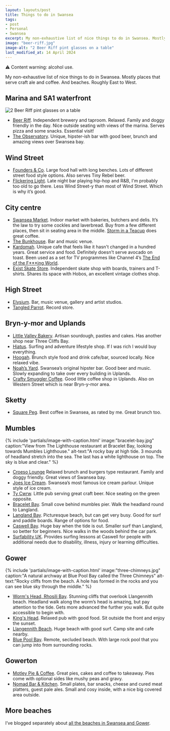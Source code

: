 ```yaml
---
layout: layouts/post
title: Things to do in Swansea
tags:
- post
- Personal
- Swansea
excerpt: My non-exhaustive list of nice things to do in Swansea. Mostly places that serve pale ale. And beaches. Roughly East to West.
image: "beer-riff.jpg"
image-alt: "2 Beer Riff pint glasses on a table"
last_modified_at: 14 April 2024
---
```


<div class="panel">
⚠️ Content warning: alcohol use.
</div>

My non-exhaustive list of nice things to do in Swansea. Mostly places that serve craft ale and coffee. And beaches. Roughly East to West.

## Marina and SA1 waterfront

![2 Beer Riff pint glasses on a table](/images/beer-riff.jpg)

- [Beer Riff](https://beerriffbrewing.com/pages/taproom-1). Independent brewery and taproom. Relaxed. Family and doggy friendly in the day. Nice outside seating with views of the marina. Serves pizza and some snacks. Essential visit!
- [The Observatory](https://www.instagram.com/swanseaobservatory/). Unique, hipster-ish bar with good beer, brunch and amazing views over Swansea bay.

## Wind Street

- [Founders & Co](https://foundersandco.uk/). Large food hall with long benches. Lots of different street food style options. Also serves Tiny Rebel beer.
- [Flickering Light](https://en-gb.facebook.com/FlickeringLight/). Late night bar playing hip-hop and R&B, I'm probably too old to go there. Less Wind Street-y than most of Wind Street. Which is why it’s good.

## City centre

- [Swansea Market](http://www.swanseaindoormarket.co.uk/). Indoor market with bakeries, butchers and delis. It’s the law to try some cockles and laverbread. Buy from a few different places, then sit in seating area in the middle. [Storm in a Teacup](http://www.swanseaindoormarket.co.uk/market-stalls/places-to-eat/storm-in-a-teacup/) does great coffee.
- [The Bunkhouse](https://www.thebunkhouseswansea.com/). Bar and music venue.
- [Kardomah](https://www.kardomahcafe.com/). Unique cafe that feels like it hasn't changed in a hundred years. Great service and food. Definitely doesn't serve avocado on toast. Been used as a set for TV programmes like Channel 4’s [The End of the F***ing World](https://en.wikipedia.org/wiki/The_End_of_the_F***ing_World).
- [Exist Skate Store](https://www.existskatestore.co.uk/). Independent skate shop with boards, trainers and T-shirts. Shares its space with Hobos, an excellent vintage clothes shop.

## High Street

- [Elysium](https://www.elysiumgallery.com/). Bar, music venue, gallery and artist studios.
- [Tangled Parrot](https://tangledparrot.com/). Record store.

## Bryn-y-mor and Uplands

- [Little Valley Bakery](https://www.littlevalleybakery.com/). Artisan sourdough, pasties and cakes. Has another shop near Three Cliffs Bay.
- [Hiatus](https://hiatus-store.com/). Surfing and adventure lifestyle shop. If I was rich I would buy everything.
- [Hoogah](https://www.hoogah-swansea.com/). Brunch style food and drink cafe/bar, sourced locally. Nice relaxed vibe. 
- [Noah’s Yard](https://www.facebook.com/NoahsYard). Swansea’s original hipster bar. Good beer and music. Slowly expanding to take over every building in Uplands.
- [Crafty Smuggler Coffee](https://craftysmugglercoffee.co.uk/). Good little coffee shop in Uplands. Also on Western Street which is near Bryn-y-mor area.

## Sketty

- [Square Peg](https://www.squarepeg.org.uk/). Best coffee in Swansea, as rated by me. Great brunch too. 

## Mumbles

{%
  include 'partials/image-with-caption.html'
  image:"bracelet-bay.jpg"
  caption:"View from The Lighthouse restaurant at Bracelet Bay, looking towards Mumbles Lighthouse."
  alt-text:"A rocky bay at high tide. 3 mounds of headland stretch into the sea. The last has a white lighthouse on top. The sky is blue and clear."
%}

- [Croeso Lounge](https://thelounges.co.uk/croeso/) Relaxed brunch and burgers type restaurant. Family and doggy friendly. Great views of Swansea bay.
- [Joes Ice Cream](https://www.joes-icecream.com/). Swansea’s most famous ice cream parlour. Unique style of ice cream.
- [Ty Cwrw](https://www.facebook.com/tycwrwmumbles/). Little pub serving great craft beer. Nice seating on the green opposite.
- [Bracelet Bay](https://www.swansea.gov.uk/braceletbay). Small cove behind mumbles pier. Walk the headland round to Langland.
- [Langland Bay](https://www.visitwales.com/attraction/beach/langland-bay-beach-1443779). Picturesque beach, but can get very busy. Good for surf and paddle boards. Range of options for food.
- [Caswell Bay](https://www.enjoygower.com/caswell-bay). Huge bay when the tide is out. Smaller surf than Langland, so better for beginners. Nice walks in the woods behind the car park. 
- [Surfability UK](https://surfabilityukcic.org/). Provides surfing lessons at Caswell for people with additional needs due to disability, illness, injury or learning difficulties.

## Gower

{%
  include 'partials/image-with-caption.html'
  image:"three-chimneys.jpg"
  caption:"A natural archway at Blue Pool Bay called the Three Chimneys"
  alt-text:"Rocky cliffs from the beach. A hole has formed in the rocks and you can see blue sky through the middle."
%}

- [Worm's Head, Rhosili Bay](https://www.nationaltrust.org.uk/rhosili-and-south-gower-coast/trails/rhosili-headland-walk). Stunning cliffs that overlook Llangennith beach. Headland walk along the worm’s head is amazing, but pay attention to the tide. Gets more advanced the further you walk. But quite accessible to begin with. 
- [King's Head](https://kingsheadgower.co.uk/). Relaxed pub with good food. Sit outside the front and enjoy the sunset.
- [Llangennith Beach](https://www.visitswanseabay.com/listings/llangennith-beach/). Huge beach with good surf. Camp site and cafe nearby.
- [Blue Pool Bay](https://www.thebeachguide.co.uk/south-wales/glamorgan/blue-pool-bay.htm). Remote, secluded beach. With large rock pool that you can jump into from surrounding rocks.

## Gowerton

- [Motley Pie & Coffee](https://www.motleypie.co.uk/). Great pies, cakes and coffee to takeaway. Pies come with optional sides like mushy peas and gravy.
- [Nomad Bar & Kitchen](https://www.nomadswansea.co.uk/). Small plates, bar snacks, cheese and cured meat platters, guest pale ales. Small and cosy inside, with a nice big covered area outside.


## More beaches

I’ve blogged separately about [all the beaches in Swansea and Gower](/blog/visiting-all-the-beaches-in-swansea-and-gower/).